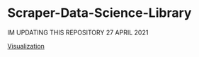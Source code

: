 # Scraper-Data-Science-Library
IM UPDATING THIS REPOSITORY 27 APRIL 2021

[Visualization](https://public.tableau.com/views/DataScienceLibraryViz/Story1?:language=es&:display_count=y&publish=yes&:origin=viz_share_link)
